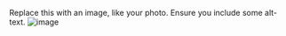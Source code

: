 Replace this with an image, like your photo. Ensure you include some alt-text.
![image](https://user-images.githubusercontent.com/101238637/160871931-ea23f9eb-882c-4741-a84b-69148bfca9e1.png)
